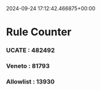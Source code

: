 2024-09-24 17:12:42.466875+00:00
# Rule Counter 
 ### UCATE : 482492

 ### Veneto : 81793

 ### Allowlist : 13930